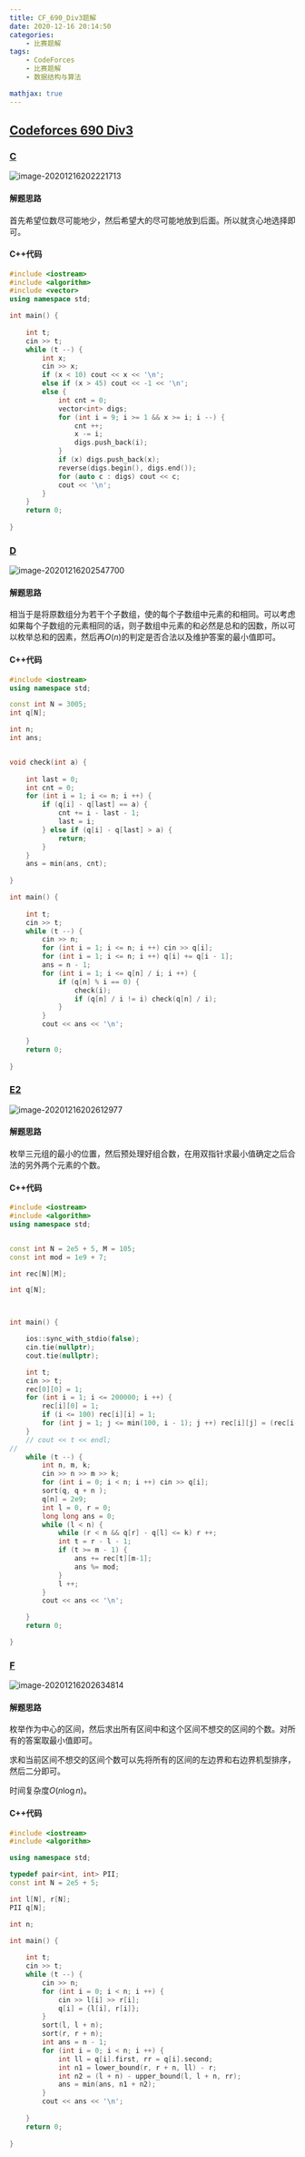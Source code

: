 ```yaml
---
title: CF_690_Div3题解
date: 2020-12-16 20:14:50
categories:
	- 比赛题解
tags:
	- CodeForces
	- 比赛题解
	- 数据结构与算法

mathjax: true
---
```


## [Codeforces 690 Div3](https://codeforces.com/contest/1462)

### [C](https://codeforces.com/contest/1462/problem/C)

![image-20201216202221713](CF-690-Div3题解/1.png)

#### 解题思路

首先希望位数尽可能地少，然后希望大的尽可能地放到后面。所以就贪心地选择即可。

#### C++代码

```c++
#include <iostream>
#include <algorithm>
#include <vector>
using namespace std;

int main() {
	
	int t;
	cin >> t;
	while (t --) {
		int x;
		cin >> x;
		if (x < 10) cout << x << '\n';
		else if (x > 45) cout << -1 << '\n';
		else {
			int cnt = 0;
			vector<int> digs;
			for (int i = 9; i >= 1 && x >= i; i --) {
				cnt ++;
				x -= i;
				digs.push_back(i);
			}
			if (x) digs.push_back(x);
			reverse(digs.begin(), digs.end());
			for (auto c : digs) cout << c;
			cout << '\n';
		}
	}
	return 0;
	
}
```

### [D](https://codeforces.com/contest/1462/problem/D)

![image-20201216202547700](CF-690-Div3题解/2.png)

#### 解题思路

相当于是将原数组分为若干个子数组，使的每个子数组中元素的和相同。可以考虑如果每个子数组的元素相同的话，则子数组中元素的和必然是总和的因数，所以可以枚举总和的因素，然后再$O(n)$的判定是否合法以及维护答案的最小值即可。

#### C++代码

```c++
#include <iostream>
using namespace std;

const int N = 3005;
int q[N];

int n;
int ans;


void check(int a) {
	
	int last = 0;
	int cnt = 0;
	for (int i = 1; i <= n; i ++) {
		if (q[i] - q[last] == a) {
			cnt += i - last - 1;
			last = i;
		} else if (q[i] - q[last] > a) {
			return;
		}
	}
	ans = min(ans, cnt);
	
}

int main() {
	
	int t;
	cin >> t;
	while (t --) {
		cin >> n;
		for (int i = 1; i <= n; i ++) cin >> q[i];
		for (int i = 1; i <= n; i ++) q[i] += q[i - 1];
		ans = n - 1;
		for (int i = 1; i <= q[n] / i; i ++) {
			if (q[n] % i == 0) {
				check(i);
				if (q[n] / i != i) check(q[n] / i);
			}
		}
		cout << ans << '\n';
		
	}
	return 0;
	
}
```

### [E2](https://codeforces.com/contest/1462/problem/E2)

![image-20201216202612977](CF-690-Div3题解/3.png)



#### 解题思路

枚举三元组的最小的位置，然后预处理好组合数，在用双指针求最小值确定之后合法的另外两个元素的个数。

#### C++代码

```c++
#include <iostream>
#include <algorithm>
using namespace std;


const int N = 2e5 + 5, M = 105;
const int mod = 1e9 + 7;

int rec[N][M];

int q[N];



int main() {

	ios::sync_with_stdio(false);
	cin.tie(nullptr);
	cout.tie(nullptr);

    int t;
    cin >> t;
	rec[0][0] = 1;
    for (int i = 1; i <= 200000; i ++) {
        rec[i][0] = 1;
        if (i <= 100) rec[i][i] = 1;
        for (int j = 1; j <= min(100, i - 1); j ++) rec[i][j] = (rec[i-1][j] + rec[i-1][j-1]) % mod;
    }
    // cout << t << endl;
//
    while (t --) {
        int n, m, k;
        cin >> n >> m >> k;
        for (int i = 0; i < n; i ++) cin >> q[i];
        sort(q, q + n );
        q[n] = 2e9;
        int l = 0, r = 0;
        long long ans = 0;
        while (l < n) {
            while (r < n && q[r] - q[l] <= k) r ++;
            int t = r - l - 1;
            if (t >= m - 1) {
                ans += rec[t][m-1];
                ans %= mod;
            }
            l ++;
        }
        cout << ans << '\n';

    }
    return 0;

}
```

### [F](https://codeforces.com/contest/1462/problem/F)

![image-20201216202634814](CF-690-Div3题解/4.png)

#### 解题思路

枚举作为中心的区间，然后求出所有区间中和这个区间不想交的区间的个数。对所有的答案取最小值即可。

求和当前区间不想交的区间个数可以先将所有的区间的左边界和右边界机型排序，然后二分即可。

时间复杂度$O(n \log n)$。

#### C++代码

```c++
#include <iostream>
#include <algorithm>

using namespace std;

typedef pair<int, int> PII;
const int N = 2e5 + 5;

int l[N], r[N];
PII q[N];

int n;

int main() {
	
	int t;
	cin >> t;
	while (t --) {
		cin >> n;
		for (int i = 0; i < n; i ++) {
			cin >> l[i] >> r[i];
			q[i] = {l[i], r[i]};
		}
		sort(l, l + n);
		sort(r, r + n);
		int ans = n - 1;
		for (int i = 0; i < n; i ++) {
			int ll = q[i].first, rr = q[i].second;
			int n1 = lower_bound(r, r + n, ll) - r;
			int n2 = (l + n) - upper_bound(l, l + n, rr);
			ans = min(ans, n1 + n2);
		}
		cout << ans << '\n';
		
	}
	return 0;
	
}
```



